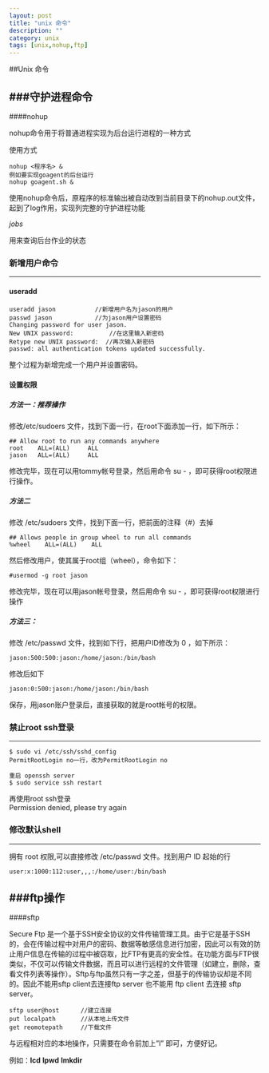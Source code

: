 ```yaml
---
layout: post
title: "unix 命令"
description: ""
category: unix
tags: [unix,nohup,ftp]
---
```



##Unix 命令


###守护进程命令
---
####nohup

nohup命令用于将普通进程实现为后台运行进程的一种方式

使用方式

	nohup <程序名> &
	例如要实现goagent的后台运行
	nohup goagent.sh &
 
使用nohup命令后，原程序的标准输出被自动改到当前目录下的nohup.out文件，起到了log作用，实现列完整的守护进程功能


*jobs*

用来查询后台作业的状态



### 新增用户命令
---
#### useradd

	useradd jason			//新增用户名为jason的用户
	passwd jason			//为jason用户设置密码
	Changing password for user jason.
	New UNIX password:     		//在这里输入新密码
	Retype new UNIX password:  //再次输入新密码
	passwd: all authentication tokens updated successfully.
	
整个过程为新增完成一个用户并设置密码。
#### 设置权限

##### 方法一：推荐操作

修改/etc/sudoers 文件，找到下面一行，在root下面添加一行，如下所示：

	## Allow root to run any commands anywhere
	root    ALL=(ALL)     ALL
	jason   ALL=(ALL)     ALL
	
修改完毕，现在可以用tommy帐号登录，然后用命令 su - ，即可获得root权限进行操作。

##### 方法二

修改 /etc/sudoers 文件，找到下面一行，把前面的注释（#）去掉

	## Allows people in group wheel to run all commands
	%wheel    ALL=(ALL)    ALL

然后修改用户，使其属于root组（wheel），命令如下：

	#usermod -g root jason

修改完毕，现在可以用jason帐号登录，然后用命令 su - ，即可获得root权限进行操作

##### 方法三：

修改 /etc/passwd 文件，找到如下行，把用户ID修改为 0 ，如下所示：

	jason:500:500:jason:/home/jason:/bin/bash

修改后如下

	jason:0:500:jason:/home/jason:/bin/bash

保存，用jason账户登录后，直接获取的就是root帐号的权限。


### 禁止root ssh登录
---
	$ sudo vi /etc/ssh/sshd_config
	PermitRootLogin no一行，改为PermitRootLogin no
	
	重启 openssh server
	$ sudo service ssh restart

再使用root ssh登录  
Permission denied, please try again

### 修改默认shell
---

拥有 root 权限,可以直接修改 /etc/passwd 文件。找到用户 ID 起始的行

	user:x:1000:112:user,,,:/home/user:/bin/bash

###ftp操作
---
####sftp

Secure Ftp 是一个基于SSH安全协议的文件传输管理工具。由于它是基于SSH的，会在传输过程中对用户的密码、数据等敏感信息进行加密，因此可以有效的防止用户信息在传输的过程中被窃取，比FTP有更高的安全性。在功能方面与FTP很类似，不仅可以传输文件数据，而且可以进行远程的文件管理（如建立，删除，查看文件列表等操作）。Sftp与ftp虽然只有一字之差，但基于的传输协议却是不同的。因此不能用sftp client去连接ftp server 也不能用 ftp client 去连接 sftp server。

	sftp user@host		//建立连接
	put localpath		//从本地上传文件		
	get reomotepath		//下载文件
	
与远程相对应的本地操作，只需要在命令前加上”l” 即可，方便好记。

例如：**lcd** **lpwd** **lmkdir**





